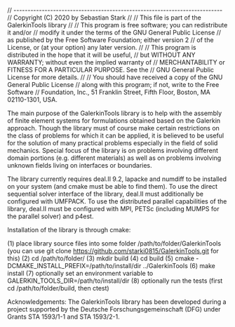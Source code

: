// --------------------------------------------------------------------------
// Copyright (C) 2020 by Sebastian Stark
//
// This file is part of the GalerkinTools library
//
// This program is free software; you can redistribute it and/or
// modify it under the terms of the GNU General Public License
// as published by the Free Software Foundation; either version 2
// of the License, or (at your option) any later version.
//
// This program is distributed in the hope that it will be useful,
// but WITHOUT ANY WARRANTY; without even the implied warranty of
// MERCHANTABILITY or FITNESS FOR A PARTICULAR PURPOSE.  See the
// GNU General Public License for more details.
//
// You should have received a copy of the GNU General Public License
// along with this program; if not, write to the Free Software
// Foundation, Inc., 51 Franklin Street, Fifth Floor, Boston, MA  02110-1301, USA.

The main purpose of the GalerkinTools library is to help with the
assembly of finite element systems for formulations obtained based on the Galerkin approach. Though the library must
of course make certain restrictions on the class of problems for which it can be applied, it is believed to
be useful for the solution of many practical problems especially in the field of solid mechanics. Special focus of
the library is on problems involving different domain portions (e.g. different materials) as well as on problems
involving unknown fields living on interfaces or boundaries.

The library currently requires deal.II 9.2, lapacke and numdiff to be installed on your system (and cmake must be able to find them).
To use the direct sequential solver interface of the library, deal.II must additionally be configured with UMFPACK.
To use the distributed parallel capabilities of the library, deal.II must be configured with MPI, PETSc (including MUMPS for the parallel solver) and p4est.

Installation of the library is through cmake:

(1) place library source files into some folder /path/to/folder/GalerkinTools (you can use git clone https://github.com/starki0815/GalerkinTools.git for this)
(2) cd /path/to/folder/
(3) mkdir build
(4) cd build
(5) cmake -DCMAKE_INSTALL_PREFIX=/path/to/install/dir ../GalerkinTools
(6) make install
(7) optionally set an environment variable to GALERKIN_TOOLS_DIR=/path/to/install/dir
(8) optionally run the tests (first cd /path/to/folder/build, then ctest)

Acknowledgements:
The GalerkinTools library has been developed during a project supported by the Deutsche Forschungsgemeinschaft (DFG) under Grants STA 1593/1-1 and STA 1593/2-1.
